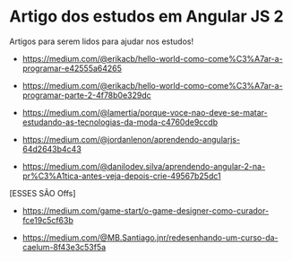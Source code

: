 # Artigo dos estudos em Angular JS 2

Artigos para serem lidos para ajudar nos estudos!

* https://medium.com/@erikacb/hello-world-como-come%C3%A7ar-a-programar-e42555a64265

* https://medium.com/@erikacb/hello-world-como-come%C3%A7ar-a-programar-parte-2-4f78b0e329dc

* https://medium.com/@lamertia/porque-voce-nao-deve-se-matar-estudando-as-tecnologias-da-moda-c4760de9ccdb

* https://medium.com/@jordanlenon/aprendendo-angularjs-64d2643b4c43

* https://medium.com/@danilodev.silva/aprendendo-angular-2-na-pr%C3%A1tica-antes-veja-depois-crie-49567b25dc1

[ESSES SÃO Offs]

* https://medium.com/game-start/o-game-designer-como-curador-fce19c5cf63b

* https://medium.com/@MB.Santiago.jnr/redesenhando-um-curso-da-caelum-8f43e3c53f5a
